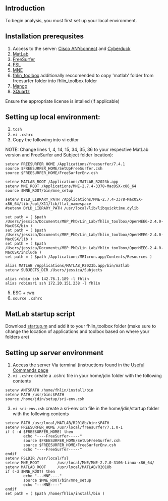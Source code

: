 ## Introduction
To begin analysis, you must first set up your local environment.

## Installation prerequsites 
1. Access to the server: [Cisco ANYconnect](https://www.cisco.com/c/en/us/support/security/anyconnect-secure-mobility-client-v4-x/model.html) and [Cyberduck](https://cyberduck.io)
2. [MatLab](https://www.mathworks.com/products/matlab/student.html)
3. [FreeSurfer](https://surfer.nmr.mgh.harvard.edu/fswiki/DownloadAndInstall)
4. [FSL](https://fsl.fmrib.ox.ac.uk/fsl/fslwiki/FslInstallation)
5. [MNE](https://mne.tools/stable/install/mne_c.html)
6. [fhlin_toolbox](https://github.com/fahsuanlin/fhlin_toolbox) additionally reccomended to copy 'matlab' folder from freesurfer folder into fhlin_toolbox folder
7. [Mango](https://mangoviewer.com)
8. [XQuartz](https://www.xquartz.org)

Ensure the appropriate license is intalled (if applicable)

## Setting up local environment: 
1. `tcsh`
2. `vi .cshrc`
3. Copy the following into vi editor 

NOTE: Change lines 1, 4, 14, 15, 34, 35, 36 to your respective MatLab version and FreeSurfer and Subject folder location):

    setenv FREESURFER_HOME /Applications/freesurfer/7.4.1
    source $FREESURFER_HOME/SetUpFreeSurfer.csh
    source $FREESURFER_HOME/FreeSurferEnv.csh

    setenv MATLAB_ROOT /Applications/MATLAB_R2023b.app
    setenv MNE_ROOT /Applications/MNE-2.7.4-3378-MacOSX-x86_64
    source $MNE_ROOT/bin/mne_setup
    
    setenv DYLD_LIBRARY_PATH /Applications/MNE-2.7.4-3378-MacOSX-x86_64/lib:/opt/X11/lib/flat_namespace
    #setenv DYLD_LIBRARY_PATH /usr/local/lib/libquicktime.dylib

    set path = ( $path /Users/jessica/Documents/MBP_PhD/Lin_Lab/fhlin_toolbox/OpenMEEG-2.4.0-MacOSX/bin )
    set path = ( $path /Users/jessica/Documents/MBP_PhD/Lin_Lab/fhlin_toolbox/OpenMEEG-2.4.0-MacOSX/lib )
    set path = ( $path /Users/jessica/Documents/MBP_PhD/Lin_Lab/fhlin_toolbox/OpenMEEG-2.4.0-MacOSX/include )
    set path = ( $path /Applications/MRIcron.app/Contents/Resources )

    alias MATLAB /Applications/MATLAB_R2023b.app/bin/matlab
    setenv SUBJECTS_DIR /Users/jessica/Subjects

    alias robin ssh 142.76.1.189 -l fhlin
    alias robinsri ssh 172.20.151.238 -l fhlin

5. ESC + :wq
6. `source .cshrc`

## MatLab startup script 
Download  [startup.m](https://github.com/Lin-Brain-Lab/fMRI-Analysis-For-Mac/blob/main/Scripts/startup.m) and add it to your fhlin_toolbox folder (make sure to change the location of applications and toolbox based on where your folders are)

## Setting up server environment 
1. Access the server Via terminal (instructions found in the [Useful Commands page](https://github.com/Lin-Brain-Lab/fMRI-Analysis-For-Mac/blob/main/Useful%20Commands.md)
2. `vi .cshrc` create a .cshrc file in your home/jdin folder with the following contents 
```
setenv ANTSPATH /home/fhlin/install/bin
setenv PATH /usr/bin:$PATH
source /home/jdin/setup/sri-env.csh
```
3. `vi sri-env.csh` create a sri-env.csh file in the home/jdin/startup folder with the following contents
```
setenv PATH /usr/local/MATLAB/R2018b/bin:$PATH
setenv FREESURFER_HOME /usr/local/freesurfer/7.1.0-1
if ( -d $FREESURFER_HOME) then
        echo "----FreeSurfer-----"
        source $FREESURFER_HOME/SetUpFreeSurfer.csh
        source $FREESURFER_HOME/FreeSurferEnv.csh
        echo "----FreeSurfer-----"
endif
setenv FSLDIR /usr/local/fsl
setenv MNE_ROOT        /usr/local/MNE/MNE-2.7.0-3106-Linux-x86_64/
setenv MATLAB_ROOT     /usr/local/MATLAB/R2018b
if (-d $MNE_ROOT) then
        echo "---MNE----"
        source $MNE_ROOT/bin/mne_setup
        echo "---MNE----"
endif
set path = ( $path /home/fhlin/install/bin )
```
